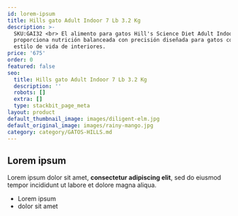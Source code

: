 ```yaml
---
id: lorem-ipsum
title: Hills gato Adult Indoor 7 Lb 3.2 Kg
description: >-
  SKU:GAI32 <br> El alimento para gatos Hill's Science Diet Adult Indoor
  proporciona nutrición balanceada con precisión diseñada para gatos con un
  estilo de vida de interiores.
price: '675'
order: 0
featured: false
seo:
  title: Hills gato Adult Indoor 7 Lb 3.2 Kg
  description: ''
  robots: []
  extra: []
  type: stackbit_page_meta
layout: product
default_thumbnail_image: images/diligent-elm.jpg
default_original_image: images/rainy-mango.jpg
category: category/GATOS-HILLS.md
---
```

## Lorem ipsum

Lorem ipsum dolor sit amet, **consectetur adipiscing elit**, sed do eiusmod tempor incididunt ut labore et dolore magna aliqua.

- Lorem ipsum
- dolor sit amet